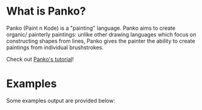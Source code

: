 # What is Panko? 

Panko (Paint n Kode) is a "painting" language. Panko aims to create organic/ painterly paintings: unlike other drawing languages which focus on constructing shapes from lines, Panko gives the painter the ability to create paintings from individual brushstrokes. 

Check out [Panko's tutorial](https://github.com/trangqngo/Panko/blob/main/Panko%20tutorial.pdf)!

# Examples 

Some examples output are provided below: 


